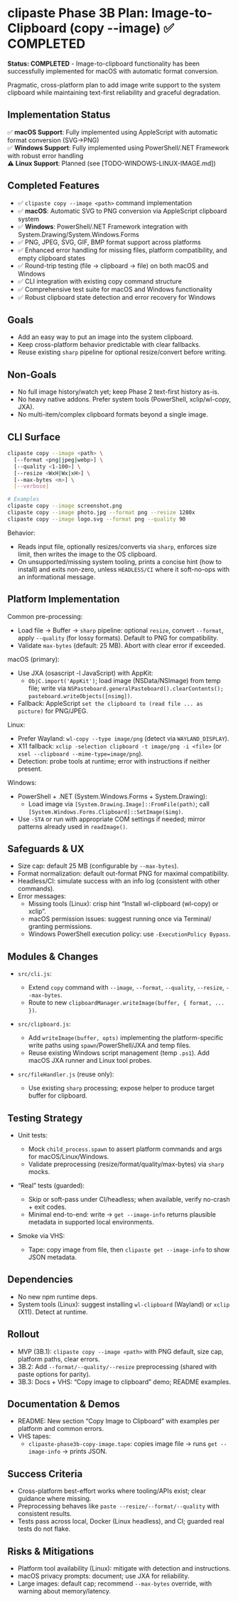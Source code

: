# clipaste Phase 3B Plan: Image-to-Clipboard (copy --image) ✅ COMPLETED

**Status: COMPLETED** - Image-to-clipboard functionality has been successfully implemented for macOS with automatic format conversion.

Pragmatic, cross-platform plan to add image write support to the system clipboard while maintaining text-first reliability and graceful degradation.

## Implementation Status

✅ **macOS Support**: Fully implemented using AppleScript with automatic format conversion (SVG→PNG)  
✅ **Windows Support**: Fully implemented using PowerShell/.NET Framework with robust error handling  
⚠️ **Linux Support**: Planned (see [TODO-WINDOWS-LINUX-IMAGE.md])

## Completed Features

- ✅ `clipaste copy --image <path>` command implementation
- ✅ **macOS**: Automatic SVG to PNG conversion via AppleScript clipboard system  
- ✅ **Windows**: PowerShell/.NET Framework integration with System.Drawing/System.Windows.Forms
- ✅ PNG, JPEG, SVG, GIF, BMP format support across platforms
- ✅ Enhanced error handling for missing files, platform compatibility, and empty clipboard states
- ✅ Round-trip testing (file → clipboard → file) on both macOS and Windows
- ✅ CLI integration with existing copy command structure
- ✅ Comprehensive test suite for macOS and Windows functionality
- ✅ Robust clipboard state detection and error recovery for Windows

## Goals

- Add an easy way to put an image into the system clipboard.
- Keep cross-platform behavior predictable with clear fallbacks.
- Reuse existing `sharp` pipeline for optional resize/convert before writing.

## Non-Goals

- No full image history/watch yet; keep Phase 2 text-first history as-is.
- No heavy native addons. Prefer system tools (PowerShell, xclip/wl-copy, JXA).
- No multi-item/complex clipboard formats beyond a single image.

## CLI Surface

```bash
clipaste copy --image <path> \
  [--format <png|jpeg|webp>] \
  [--quality <1-100>] \
  [--resize <WxH|Wx|xH>] \
  [--max-bytes <n>] \
  [--verbose]

# Examples
clipaste copy --image screenshot.png
clipaste copy --image photo.jpg --format png --resize 1280x
clipaste copy --image logo.svg --format png --quality 90
```

Behavior:

- Reads input file, optionally resizes/converts via `sharp`, enforces size limit, then writes the image to the OS clipboard.
- On unsupported/missing system tooling, prints a concise hint (how to install) and exits non-zero, unless `HEADLESS/CI` where it soft-no-ops with an informational message.

## Platform Implementation

Common pre-processing:

- Load file → Buffer → `sharp` pipeline: optional `resize`, convert `--format`, apply `--quality` (for lossy formats). Default to PNG for compatibility.
- Validate `max-bytes` (default: 25 MB). Abort with clear error if exceeded.

macOS (primary):

- Use JXA (osascript -l JavaScript) with AppKit:
  - `ObjC.import('AppKit')`; load image (NSData/NSImage) from temp file; write via `NSPasteboard.generalPasteboard().clearContents(); pasteboard.writeObjects([nsimg])`.
- Fallback: AppleScript `set the clipboard to (read file ... as picture)` for PNG/JPEG.

Linux:

- Prefer Wayland: `wl-copy --type image/png` (detect via `WAYLAND_DISPLAY`).
- X11 fallback: `xclip -selection clipboard -t image/png -i <file>` (or `xsel --clipboard --mime-type=image/png`).
- Detection: probe tools at runtime; error with instructions if neither present.

Windows:

- PowerShell + .NET (System.Windows.Forms + System.Drawing):
  - Load image via `[System.Drawing.Image]::FromFile(path)`; call `[System.Windows.Forms.Clipboard]::SetImage($img)`.
- Use `-STA` or run with appropriate COM settings if needed; mirror patterns already used in `readImage()`.

## Safeguards & UX

- Size cap: default 25 MB (configurable by `--max-bytes`).
- Format normalization: default out-format PNG for maximal compatibility.
- Headless/CI: simulate success with an info log (consistent with other commands).
- Error messages:
  - Missing tools (Linux): crisp hint “Install wl-clipboard (wl-copy) or xclip”.
  - macOS permission issues: suggest running once via Terminal/ granting permissions.
  - Windows PowerShell execution policy: use `-ExecutionPolicy Bypass`.

## Modules & Changes

- `src/cli.js`:
  - Extend `copy` command with `--image`, `--format`, `--quality`, `--resize`, `--max-bytes`.
  - Route to new `clipboardManager.writeImage(buffer, { format, ... })`.

- `src/clipboard.js`:
  - Add `writeImage(buffer, opts)` implementing the platform-specific write paths using `spawn`/PowerShell/JXA and temp files.
  - Reuse existing Windows script management (temp `.ps1`). Add macOS JXA runner and Linux tool probes.

- `src/fileHandler.js` (reuse only):
  - Use existing `sharp` processing; expose helper to produce target buffer for clipboard.

## Testing Strategy

- Unit tests:
  - Mock `child_process.spawn` to assert platform commands and args for macOS/Linux/Windows.
  - Validate preprocessing (resize/format/quality/max-bytes) via `sharp` mocks.

- “Real” tests (guarded):
  - Skip or soft-pass under CI/headless; when available, verify no-crash + exit codes.
  - Minimal end-to-end: write → `get --image-info` returns plausible metadata in supported local environments.

- Smoke via VHS:
  - Tape: copy image from file, then `clipaste get --image-info` to show JSON metadata.

## Dependencies

- No new npm runtime deps.
- System tools (Linux): suggest installing `wl-clipboard` (Wayland) or `xclip` (X11). Detect at runtime.

## Rollout

- MVP (3B.1): `clipaste copy --image <path>` with PNG default, size cap, platform paths, clear errors.
- 3B.2: Add `--format/--quality/--resize` preprocessing (shared with paste options for parity).
- 3B.3: Docs + VHS: “Copy image to clipboard” demo; README examples.

## Documentation & Demos

- README: New section “Copy Image to Clipboard” with examples per platform and common errors.
- VHS tapes:
  - `clipaste-phase3b-copy-image.tape`: copies image file → runs `get --image-info` → prints JSON.

## Success Criteria

- Cross-platform best-effort works where tooling/APIs exist; clear guidance where missing.
- Preprocessing behaves like `paste --resize/--format/--quality` with consistent results.
- Tests pass across local, Docker (Linux headless), and CI; guarded real tests do not flake.

## Risks & Mitigations

- Platform tool availability (Linux): mitigate with detection and instructions.
- macOS privacy prompts: document; use JXA for reliability.
- Large images: default cap; recommend `--max-bytes` override, with warning about memory/latency.

